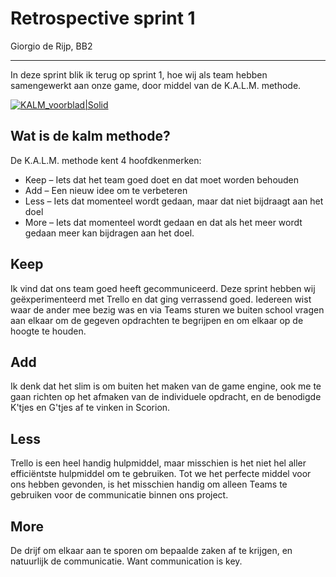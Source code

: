 # Retrospective sprint 1
Giorgio de Rijp, BB2
***

In deze sprint blik ik terug op sprint 1, hoe wij als team hebben samengewerkt aan onze game, door middel van de K.A.L.M. methode.

[![KALM_voorblad|Solid](https://agilescrumgroup.nl/wp-content/uploads/kalm-740x549.png)](https://agilescrumgroup.nl/wp-content/uploads/kalm-740x549.png)
## Wat is de kalm methode?

De K.A.L.M. methode kent 4 hoofdkenmerken:
- Keep – Iets dat het team goed doet en dat moet worden behouden
- Add – Een nieuw idee om te verbeteren
- Less – Iets dat momenteel wordt gedaan, maar dat niet bijdraagt aan het doel
- More – Iets dat momenteel wordt gedaan en dat als het meer wordt gedaan meer kan bijdragen aan het doel.

## Keep
Ik vind dat ons team goed heeft gecommuniceerd. Deze sprint hebben wij geëxperimenteerd met Trello en dat ging verrassend goed. Iedereen wist waar de ander mee bezig was en via Teams sturen we buiten school vragen aan elkaar om de gegeven opdrachten te begrijpen en om elkaar op de hoogte te houden.

## Add
Ik denk dat het slim is om buiten het maken van de game engine, ook me te gaan richten op het afmaken van de individuele opdracht, en de benodigde K'tjes en G'tjes af te vinken in Scorion.

## Less
Trello is een heel handig hulpmiddel, maar misschien is het niet hel aller efficiëntste hulpmiddel om te gebruiken. Tot we het perfecte middel voor ons hebben gevonden, is het misschien handig om alleen Teams te gebruiken voor de communicatie binnen ons project.

## More
De drijf om elkaar aan te sporen om bepaalde zaken af te krijgen, en natuurlijk de communicatie. Want communication is key.